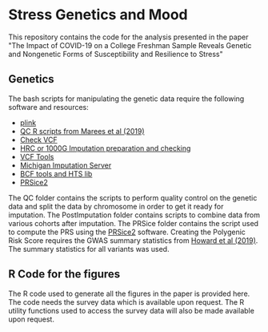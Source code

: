 # Stress Genetics and Mood
This repository contains the code for the analysis presented in the paper "The Impact of COVID-19 on a College Freshman Sample Reveals Genetic and Nongenetic Forms of Susceptibility and Resilience to Stress"

## Genetics
The bash scripts for manipulating the genetic data require the following software and resources:
* [plink](https://www.cog-genomics.org/plink2/)
* [QC R scripts from Marees et al (2019)](https://github.com/MareesAT/GWA_tutorial/)
* [Check VCF](https://github.com/zhanxw/checkVCF)
* [HRC or 1000G Imputation preparation and checking](https://www.well.ox.ac.uk/~wrayner/tools/)
* [VCF Tools](https://vcftools.github.io/perl_examples.html)
* [Michigan Imputation Server](https://imputationserver.sph.umich.edu/index.html)
* [BCF tools and HTS lib](http://www.htslib.org/download/)
* [PRSice2](https://choishingwan.github.io/PRSice/)

The QC folder contains the scripts to perform quality control on the genetic data and split the data by chromosome in order to get it ready for imputation.
The PostImputation folder contains scripts to combine data from various cohorts after imputation.
The PRSice folder contains the script used to compute the PRS using the [PRSice2](https://choishingwan.github.io/PRSice/) software.
Creating the Polygenic Risk Score requires the GWAS summary statistics from [Howard et al (2019)](https://doi.org/10.1038/s41593-018-0326-7). The summary statistics for all variants was used.

## R Code for the figures
The R code used to generate all the figures in the paper is provided here. The code needs the survey data which is available upon request. The R utility functions used to access the survey data will also be made available upon request.
